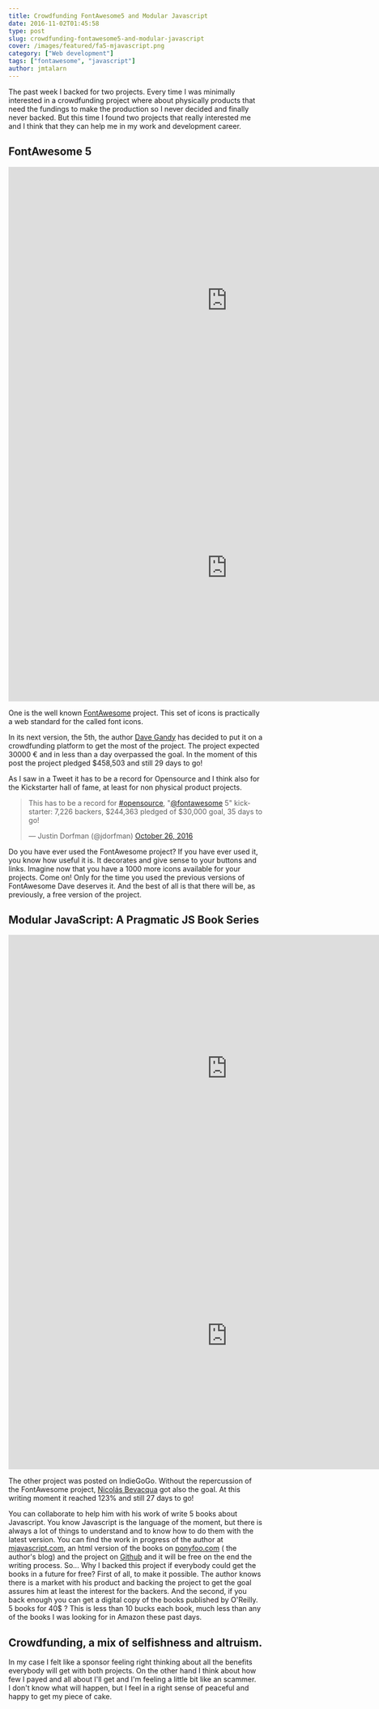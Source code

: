 ```yaml
---
title: Crowdfunding FontAwesome5 and Modular Javascript
date: 2016-11-02T01:45:58
type: post
slug: crowdfunding-fontawesome5-and-modular-javascript
cover: /images/featured/fa5-mjavascript.png
category: ["Web development"]
tags: ["fontawesome", "javascript"]
author: jmtalarn
---
```


The past week I backed for two projects. Every time I was minimally interested in a crowdfunding project where about physically products that need the fundings to make the production so I never decided and finally never backed. But this time I found two projects that really interested me and I think that they can help me in my work and development career.

<!--more-->

<h2 id="fontawesome5">FontAwesome 5</h2>
<iframe
style="width: 90vw; height: 55vw;" src="https://www.kickstarter.com/projects/232193852/font-awesome-5/widget/video.html" frameborder="0" scrolling="no"></iframe>

<iframe
style="width: 90vw; height: 55vw;" src="https://www.kickstarter.com/projects/232193852/font-awesome-5/widget/card.html?v=2" frameborder="0" scrolling="no"></iframe>

One is the well known <a href="http://fontawesome.io/">FontAwesome</a> project. This set of icons is practically a web standard for the called font icons.

In its next version, the 5th, the author <a href="https://twitter.com/davegandy">Dave Gandy</a> has decided to put it on a crowdfunding platform to get the most of the project. The project expected 30000 € and in less than a day overpassed the goal. In the moment of this post the project pledged $458,503 and still 29 days to go!

As I saw in a Tweet it has to be a record for Opensource and I think also for the Kickstarter hall of fame, at least for non physical product projects.

<blockquote class="twitter-tweet" data-lang="en">
<p dir="ltr" lang="en">This has to be a record for <a href="https://twitter.com/hashtag/opensource?src=hash">#opensource</a>, "<a href="https://twitter.com/fontawesome">@fontawesome</a> 5" kickstarter: 7,226 backers, $244,363 pledged of $30,000 goal, 35 days to go!

— Justin Dorfman (@jdorfman) <a href="https://twitter.com/jdorfman/status/791384038879690752">October 26, 2016</a>

</p>
</blockquote>

Do you have ever used the FontAwesome project? If you have ever used it, you know how useful it is. It decorates and give sense to your buttons and links. Imagine now that you have a 1000 more icons available for your projects. Come on! Only for the time you used the previous versions of FontAwesome Dave deserves it. And the best of all is that there will be, as previously, a free version of the project.

<h2 id="modularjavascriptapragmaticjsbookseries">Modular JavaScript: A Pragmatic JS Book Series</h2>
<iframe 
style="width: 90vw; height: 55vw;"
src="https://www.youtube.com/embed/7WMLlcJ8KLs" frameborder="0" allowfullscreen="allowfullscreen"></iframe>

<iframe 
style="width: 90vw; height: 55vw;"
src="https://www.indiegogo.com/project/modular-javascript-a-pragmatic-js-book-series/embedded/15290635" frameborder="0" scrolling="no"></iframe>

The other project was posted on IndieGoGo. Without the repercussion of the FontAwesome project, <a href="https://twitter.com/nzgb">Nicolás Bevacqua</a> got also the goal. At this writing moment it reached 123% and still 27 days to go!

You can collaborate to help him with his work of write 5 books about Javascript. You know Javascript is the language of the moment, but there is always a lot of things to understand and to know how to do them with the latest version. You can find the work in progress of the author at <a href="https://mjavascript.com/">mjavascript.com</a>, an html version of the books on <a href="https://ponyfoo.com/books/">ponyfoo.com</a> ( the author's blog) and the project on <a href="https://github.com/mjavascript/">Github</a> and it will be free on the end the writing process. So... Why I backed this project if everybody could get the books in a future for free? First of all, to make it possible. The author knows there is a market with his product and backing the project to get the goal assures him at least the interest for the backers. And the second, if you back enough you can get a digital copy of the books published by O'Reilly. 5 books for 40$ ? This is less than 10 bucks each book, much less than any of the books I was looking for in Amazon these past days.

<h2 id="crowdfundingamixofselfishnessandaltruism">Crowdfunding, a mix of selfishness and altruism.</h2>
In my case I felt like a sponsor feeling right thinking about all the benefits everybody will get with both projects. On the other hand I think about how few I payed and all about I'll get and I'm feeling a little bit like an scammer.<br />
I don't know what will happen, but I feel in a right sense of peaceful and happy to get my piece of cake.
